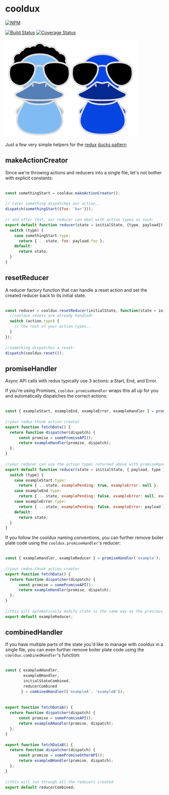 # cooldux

[![NPM](https://nodei.co/npm/cooldux.png?compact=true)](https://nodei.co/npm/cooldux/)

[![Build Status](https://travis-ci.org/iceddev/cooldux.svg?branch=master)](https://travis-ci.org/iceddev/cooldux) [![Coverage Status](https://coveralls.io/repos/iceddev/cooldux/badge.svg?branch=master)](https://coveralls.io/r/iceddev/cooldux?branch=master)


![cooldux](cooldux.png)


Just a few very simple helpers for the [redux](http://redux.js.org/) [ducks pattern](https://github.com/erikras/ducks-modular-redux)


## makeActionCreator

Since we're throwing actions and reducers into a single file, let's not bother with explicit constants:

```javascript

const somethingStart = cooldux.makeActionCreator();

// later something dispatches our action..
dispatch(somethingStart({foo: 'bar'}));

// and after that, our reducer can deal with action types as such:
export default function reducer(state = initialState, {type, payload}) {
  switch (type) {
    case somethingStart.type:
      return { ...state, foo: payload.foo };
    default:
      return state;
  }
}

```

## resetReducer

A reducer factory function that can handle a reset action and set the created reducer back to its initial state.

```javascript

const reducer = cooldux.resetReducer(initialState, function(state = initialState, action) {
  //cooldux resets are already handled!
  switch (action.type) {
    // the rest of your action types..
  }
});

//something dispatches a reset:
dispatch(cooldux.reset());


```


## promiseHandler

Async API calls with redux typically use 3 actions: a Start, End, and Error.

If you're using Promises, `cooldux.promiseHandler` wraps this all up for you and automatically dispatches the correct actions:

```javascript

const { exampleStart, exampleEnd, exampleError, exampleHandler } = promiseHandler('example');

//your redux-thunk action creator
export function fetchData() {
  return function dispatcher(dispatch) {
      const promise = somePromiseAPI();
      return exampleHandler(promise, dispatch);
  };
}

//your reducer can use the action types returned above with promiseHandler
export default function reducer(state = initialState, { payload, type }) {
  switch (type) {
    case exampleStart.type:
      return { ...state, examplePending: true, exampleError: null };
    case exampleEnd.type:
      return { ...state, examplePending: false, exampleError: null, example: payload };
    case exampleError.type:
      return { ...state, examplePending: false, exampleError: payload };
    default:
      return state;
  }
}


```

If you follow the cooldux naming conventions, you can further remove boiler plate code using the `cooldux.promiseHandler`'s reducer:

```javascript

const { exampleHandler, exampleReducer } = promiseHandler('example');

//your redux-thunk action creator
export function fetchData() {
  return function dispatcher(dispatch) {
      const promise = somePromiseAPI();
      return exampleHandler(promise, dispatch);
  };
}

//this will automatically modify state in the same way as the previous example
export default exampleReducer;

```

## combinedHandler


If you have multiple parts of the state you'd like to manage with cooldux in a single file, you can even further remove boiler plate code using the `cooldux.combinedHandler`'s function:

```javascript

const { exampleAHandler,
        exampleBHandler,
        initialStateCombined,
        reducerCombined
       } = combinedHandler(['exampleA', 'exampleB']);


export function fetchDataA() {
  return function dispatcher(dispatch) {
      const promise = somePromiseAPI();
      return exampleAHandler(promise, dispatch);
  };
}

export function fetchDataB() {
  return function dispatcher(dispatch) {
      const promise = somePromiseOtherAPI();
      return exampleBHandler(promise, dispatch);
  };
}

//this will run through all the reducers created
export default reducerCombined;

```

